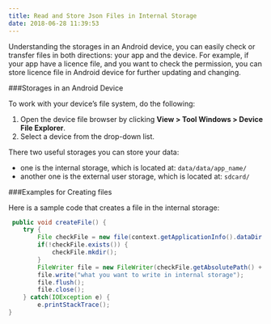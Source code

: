 ```yaml
---
title: Read and Store Json Files in Internal Storage
date: 2018-06-28 11:39:53
---
```


Understanding the storages in an Android device, you can easily check or transfer files in both directions: your app and the device. For example, if your app have a licence file, and you want to check the permission, you can store licence file in Android device for further updating and changing.

###Storages in an Android Device

To work with your device’s file system, do the following:

1. Open the device file browser by clicking __View > Tool Windows > Device File Explorer__.
2. Select a device from the drop-down list.

There two useful storages you can store your data:

- one is the internal storage, which is located at: `data/data/app_name/`
- another one is the external user storage, which is located at: `sdcard/`

###Examples for Creating files

Here is a sample code that creates a file in the internal storage:

```java
 public void createFile() {
    try {
        File checkFile = new file(context.getApplicationInfo().dataDir + "/new_directory_name/");
        if(!checkFile.exists()) {
            checkFile.mkdir();
        }
        FileWriter file = new FileWriter(checkFile.getAbsolutePath() + "/filename");
        file.write("what you want to write in internal storage");
        file.flush();
        file.close();
    } catch(IOException e) {
        e.printStackTrace();
}
```
